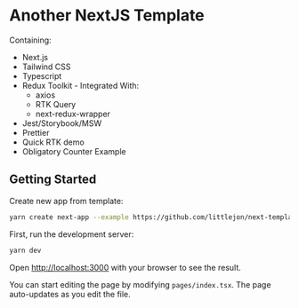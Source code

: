 # Another NextJS Template

Containing:

- Next.js
- Tailwind CSS
- Typescript
- Redux Toolkit - Integrated With:
  - axios
  - RTK Query
  - next-redux-wrapper
- Jest/Storybook/MSW
- Prettier
- Quick RTK demo
- Obligatory Counter Example

## Getting Started

Create new app from template:

```bash
yarn create next-app --example https://github.com/littlejon/next-template
```

First, run the development server:

```bash
yarn dev
```

Open [http://localhost:3000](http://localhost:3000) with your browser to see the result.

You can start editing the page by modifying `pages/index.tsx`. The page auto-updates as you edit the file.
